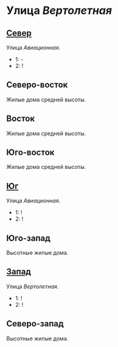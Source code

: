 # Улица *Вертолетная*

## [Север](./515020.md)

Улица *Авиационная*.

* 1:    -
* 2:    !

## Северо-восток

Жилые дома средней высоты.

## Восток

Жилые дома средней высоты.

## Юго-восток

Жилые дома средней высоты.

## [Юг](./515045.md)

Улица *Авиационная*.

* 1:    !
* 2:    !

## Юго-запад

Высотные жилые дома.

## [Запад](./540030.md)

Улица *Вертолетная*.

* 1:    !
* 2:    !

## Северо-запад

Высотные жилые дома.
